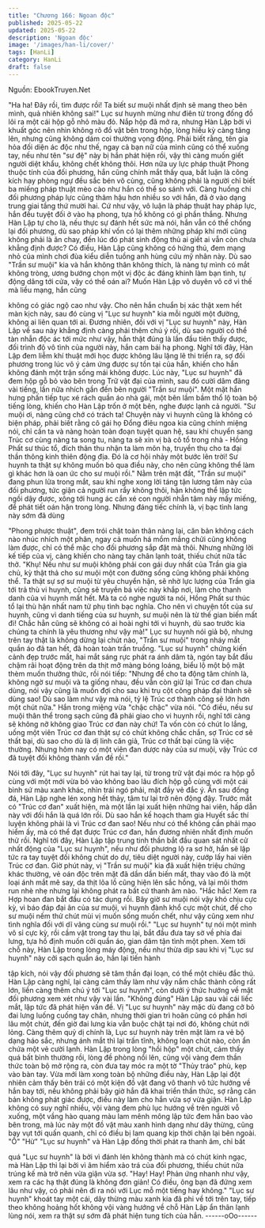 ```yaml
---
title: "Chương 166: Ngoan độc"
published: 2025-05-22
updated: 2025-05-22
description: 'Ngoan độc'
image: '/images/han-li/cover/'
tags: [HanLi]
category: HanLi
draft: false
---
```


Nguồn: EbookTruyen.Net

"Ha ha! Đây rồi, tìm được rồi! Ta biết sư muội nhất định sẽ mang
theo bên mình, quả nhiên không sai!" Lục sư huynh mừng như
điên từ trong đống đồ lôi ra một cái hộp gỗ nhỏ màu đỏ.
Nắp hộp đã mở ra, nhưng Hàn Lập bởi vì khuất góc nên nhìn
không rõ đồ vật bên trong hộp, lòng hiếu kỳ càng tăng lên, nhưng
cũng không dám coi thường vọng động.
Phải biết rằng, tên gia hỏa đối diện ác độc như thế, ngay cả bạn
nữ của mình cũng có thể xuống tay, nếu như tên "sư đệ" này bị
hắn phát hiện rồi, vậy thì càng muốn giết người diệt khẩu, không
chết không thôi.
Hơn nữa uy lực pháp thuật Phong thuộc tính của đối phương,
hắn cũng chính mắt thấy qua, bất luận là công kích hay phòng
ngự đều sắc bén vô cùng, cũng không phải là người chỉ biết ba
miếng pháp thuật mèo cào như hắn có thể so sánh với. Càng
huống chi đối phương pháp lực cũng thâm hậu hơn nhiều so với
hắn, đã ở vào dạng trung giai tầng thứ mười hai. Cứ như vậy, vô
luận là pháp thuật hay pháp lực, hắn đều tuyệt đối ở vào hạ
phong, tựa hồ không có gì phần thắng.
Nhưng Hàn Lập tự cho là, nếu thực sự đánh hết sức mà nói, hắn
vẫn có thể chống lại đối phương, dù sao pháp khí vốn có lại thêm
những pháp khí mới cũng không phải là ăn chay, đến lúc đó phát
sinh động thủ ai giết ai vẫn còn chưa khẳng định được?
Có điều, Hàn Lập cũng không có hứng thú, đem mạng nhỏ của
mình chơi đùa kiểu diễn tuồng anh hùng cứu mỹ nhân này. Dù
sao "Trần sư muội" kia và hắn không thân không thích, là nàng tự
mình có mắt không tròng, ương bướng chọn một vị độc ác đáng
khinh làm bạn tình, tự động dâng tới cửa, vậy có thể oán ai?
Muốn Hàn Lập vô duyên vô cớ vì thế mà liều mạng, hắn cũng

không có giác ngộ cao như vậy.
Cho nên hắn chuẩn bị xác thật xem hết màn kịch này, sau đó
cùng vị "Lục sư huynh" kia mỗi người một đường, không ai liên
quan tới ai. Đương nhiên, đối với vị "Lục sư huynh" này, Hàn Lập
về sau này khẳng định càng phải thêm chú ý rồi, dù sao người có
thể tàn nhẫn độc ác tới mức như vậy, hắn thật đúng là lần đầu
tiên thấy được, đối trình độ vô tình của người này, hắn cam bái hạ
phong.
Nghĩ tới đây, Hàn Lập đem liễm khí thuật mới học được không lâu
lặng lẽ thi triển ra, sợ đối phương trong lúc vô ý cảm ứng được sự
tồn tại của hắn, khiến cho hắn không đánh một trận sống mái
không được.
Lúc này, "Lục sư huynh" đã đem hộp gỗ bỏ vào bên trong Trữ vật
đại của mình, sau đó cười dâm đãng vài tiếng, lần nữa nhích gần
đến bên người "Trần sư muội".
Một mặt hắn hưng phấn tiếp tục xé rách quần áo nhà gái, một bên
lầm bầm thổ lộ toàn bộ tiếng lòng, khiến cho Hàn Lập trốn ở một
bên, nghe được lạnh cả người.
"Sư muội ơi, nàng cũng chớ có trách ta! Chuyện này vi huynh
cũng là không có biện pháp, phải biết rằng cô gái họ Đổng điêu
ngoa kia cũng chính miệng nói, chỉ cần ta và nàng hoàn toàn
đoạn tuyệt quan hệ, sau khi chuyển sang Trúc cơ cùng nàng ta
song tu, nàng ta sẽ xin vị bà cô tổ trong nhà - Hồng Phất sư thúc
tổ, đích thân thu nhận ta làm môn hạ, truyền thụ cho ta đại thần
thông kinh thiên động địa. Đó là cơ hội nhảy một bước lên trời! Sư
huynh ta thật sự không muốn bỏ qua điều này, cho nên cũng
không thể làm gì khác hơn là oan ức cho sư muội rồi."
Nằm trên mặt đất, "Trần sư muội" đang phun lửa trong mắt, sau
khi nghe xong lời táng tận lương tâm này của đối phương, tức
giận cả người run rẩy không thôi, hận không thể lập tức ngồi dậy
được, xông tới hung ác cắn xé con người nhẫn tâm này mấy
miếng, để phát tiết oán hận trong lòng.
Nhưng đáng tiếc chính là, vị bạc tình lang này sớm đã dùng

"Phong phược thuật", đem trói chặt toàn thân nàng lại, căn bản
không cách nào nhúc nhích một phân, ngay cả muốn há mồm
mắng chửi cũng không làm được, chỉ có thể mặc cho đối phương
sắp đặt mà thôi.
Nhưng những lời kế tiếp của vị, càng khiến cho nàng tay chân
lạnh toát, thiếu chút nữa tắc thở.
"Khụ! Nếu như sư muội không phải con gái duy nhất của Trần gia
gia chủ, kỳ thật thả cho sư muội một con đường sống cũng không
phải không thể. Ta thật sự sợ sư muội từ yêu chuyển hận, sẽ nhờ
lực lượng của Trần gia tới trả thù vi huynh, cũng sẽ truyền bá việc
này khắp nơi, làm cho thanh danh của vi huynh mất hết. Mà ta có
nghe người ta nói, Hồng Phất sư thúc tổ lại thù hận nhất nam tử
phụ tình bạc nghĩa. Cho nên vì chuyện tốt của sư huynh, cũng vì
danh tiếng của sư huynh, sư muội nên là từ thế gian biến mất đi!
Chắc hẳn cũng sẽ không có ai hoài nghi tới vi huynh, dù sao trước
kia chúng ta chính là yêu thương như vậy mà!" Lục sư huynh nói
giả bộ, nhưng trên tay thật là không dừng lại chút nào, "Trần sư
muội" trong nháy mắt quần áo đã tan hết, đã hoàn toàn trần
truồng.
"Lục sư huynh" chứng kiến cảnh đẹp trước mắt, hai mắt sáng rực
phát ra ánh dâm tà, ngón tay bắt đầu chậm rãi hoạt động trên da
thịt mỡ màng bóng loáng, biểu lộ một bộ mặt thèm muốn thưởng
thức, rồi nói tiếp:
"Nhưng để cho ta động tâm chính là, không ngờ sư muội và ta
giống nhau, đều vẫn còn giữ lại Trúc cơ đan chưa dùng, nói vậy
cũng là muốn đợi cho sau khi trụ cột công pháp đại thành sẽ dùng
sao! Dù sao làm như vậy mà nói, tỷ lệ Trúc cơ thành công sẽ lớn
hơn một chút nữa." Hắn trong miệng vừa "chậc chậc" vừa nói.
"Có điều, nếu sư muội thân thể trong sạch cũng đã phải giao cho
vi huynh rồi, nghĩ tới càng sẽ không nỡ không giao Trúc cơ đan
này chứ! Ta vốn còn có chút lo lắng, uống một viên Trúc cơ đan
thật sự có chút không chắc chắn, sợ Trúc cơ sẽ thất bại, dù sao
cho dù là dị linh căn giả, Trúc cơ thất bại cũng là việc thường.
Nhưng hôm nay có một viên đan dược này của sư muội, vậy Trúc
cơ đã tuyệt đối không thành vấn đề rồi."

Nói tới đây, "Lục sư huynh" rút hai tay lại, từ trong trữ vật đại móc
ra hộp gỗ cùng với một mới vừa bỏ vào không bao lâu đích hộp
gỗ cùng với một cái bình sứ màu xanh khác, nhìn trái ngó phải,
mặt đầy vẻ đắc ý.
Ẩn sau đống đá, Hàn Lập nghe lén xong hết thảy, tâm tư lại trở
nên động đậy.
Trước mắt có "Trúc cơ đan" xuất hiện, mà một lần lại xuất hiện
những hai viên, hấp dẫn này với đối hắn là quá lớn rồi.
Dù sao hắn kế hoạch tham gia Huyết sắc thí luyện không phải là
vì Trúc cơ đan sao! Nếu như có thể không cần phải mạo hiểm ấy,
mà có thể đạt được Trúc cơ đan, hắn đương nhiên nhất định
muốn thử rồi.
Nghĩ tới đây, Hàn Lập tập trung tinh thần bắt đầu quan sát nhất
cử nhất động của "Lục sư huynh", nếu như đối phương lộ ra sơ
hở, hắn sẽ lập tức ra tay tuyệt đối không chút do dự, tiêu diệt
người này, cướp lấy hai viên Trúc cơ đan.
Giờ phút này, vị "Trần sư muội" kia đã xuất hiện triệu chứng khác
thường, vẻ oán độc trên mặt đã dần dần biến mất, thay vào đó là
một loại ánh mắt mê say, da thịt lõa lồ cũng hiện lên sắc hồng, vả
lại môi thơm run nhè nhẹ nhưng lại không phát ra bất cứ thanh
âm nào.
"Hắc hắc! Xem ra Hợp hoan đan bắt đầu có tác dụng rồi. Bây giờ
sư muội nói vậy khó chịu cực kỳ, vì báo đáp đại ân của sư muội,
vi huynh đành khổ cực một chút, để cho sư muội nếm thử chút
mùi vị muốn sống muốn chết, như vậy cũng xem như tình nghĩa
đối với dĩ vãng cùng sư muội rồi."
"Lục sư huynh" tự nói một mình vô sỉ cực kỳ, rồi cầm vật trong tay
thu lại, bắt đầu đưa tay sờ về phía đai lưng, tựa hồ định muốn cởi
quần áo, gian dâm tận tình một phen.
Xem tới chỗ này, Hàn Lập trong lòng máy động, nếu như thừa dịp
sau khi vị "Lục sư huynh" này cởi sạch quần áo, hắn lại tiến hành

tập kích, nói vậy đối phương sẽ tâm thần đại loạn, có thể một
chiêu đắc thủ.
Hàn Lập càng nghĩ, lại càng cảm thấy làm như vậy nắm chắc
thành công rất lớn, liền càng thêm chú ý tới "Lục sư huynh", còn
dưới ý thức hướng về mặt đối phương xem xét như vậy vài lần.
"Không đúng"
Hàn Lập sau vài cái liếc mắt, lập tức đã phát hiện vấn đề.
Vị "Lục sư huynh" này mặc dù đang cở bỏ đai lưng luống cuống
tay chân, nhưng thời gian trì hoãn cũng có phần hơi lâu một chút,
đến giờ đai lưng kia vẫn buộc chặt tại nơi đó, không chút nới lỏng.
Càng thêm quỷ dị chính là, Lục sư huynh này trên mặt làm ra vẻ
bộ dạng háo sắc, nhưng ánh mắt thì lại trấn tĩnh, không loạn chút
nào, còn ẩn chứa một vẻ cười lạnh.
Hàn Lập trong lòng "hồi hộp" một chút, cảm thấy quá bất bình
thường rồi, lòng đề phòng nổi lên, cũng vội vàng đem thần thức
toàn bộ mở rộng ra, còn đưa tay móc ra một tờ "Thủy tráo" phù,
kẹp vào bàn tay.
Vừa mới làm xong toàn bộ những điều này, Hàn Lập lại đột nhiên
cảm thấy bên trái có một kiện đồ vật đang vô thanh vô tức hướng
về hắn bay tới, nếu không phải bây giờ hắn đã khai triển thần
thức, sợ rằng căn bản không phát giác được, điều này làm cho
hắn vừa sợ vừa giận.
Hàn Lập không có suy nghĩ nhiều, vội vàng đem phù lục hướng
về trên người vỗ xuống, một vầng hào quang màu lam mênh
mông lập tức đem hắn bao vào bên trong, mà lúc này một đồ vật
màu xanh hình dạng như dây thừng, cũng bay vụt tới quấn
quanh, chỉ có điều bị lam quang kịp thời chặn lại bên ngoài.
"Ồ"
"Hừ"
"Lục sư huynh" và Hàn Lập đồng thời phát ra thanh âm, chỉ bất

quá "Lục sư huynh" là bởi vì đánh lén không thành mà có chút
kinh ngạc, mà Hàn Lập thì lại bởi vì âm hiểm xảo trá của đối
phương, thiếu chút nữa trúng kế mà trở nên vừa giận vừa sợ.
"Hay! Hay! Phản ứng nhanh như vậy, xem ra các hạ thật đúng là
không đơn giản! Có điều, ông bạn đã đứng xem lâu như vậy, có
phải nên đi ra nói với Lục mỗ một tiếng hay không." "Lục sư
huynh" khoát tay một cái, dây thừng màu xanh kia đã phi về tới
trên tay, tiếp theo không hoảng hốt không vội vàng hướng về chỗ
Hàn Lập ẩn thân lạnh lùng nói, xem ra thật sự sớm đã phát hiện
tung tích của hắn.
------oOo------
